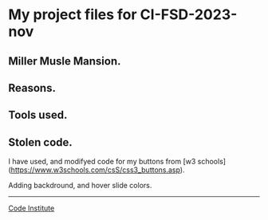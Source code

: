 # My project files for CI-FSD-2023-nov

## Miller Musle Mansion. 



## Reasons. 

## Tools used. 

## Stolen code. 

I have used, and modifyed code for my buttons from [w3 schools] (<https://www.w3schools.com/csS/css3_buttons.asp>).

Adding backdround, and hover slide colors. 

--------------------------------------------------------------------------------
[Code Institute](https://codeinstiture.net)


